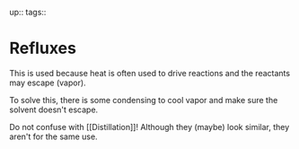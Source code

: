 up:: 
tags:: 

# Refluxes

This is used because heat is often used to drive reactions and the reactants may escape (vapor).

To solve this, there is some condensing to cool vapor and make sure the solvent doesn't escape.

Do not confuse with [[Distillation]]! Although they (maybe) look similar, they aren't for the same use.